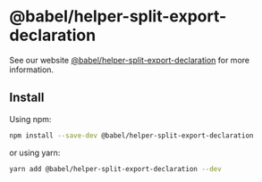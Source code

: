 # @babel/helper-split-export-declaration> See our website [@babel/helper-split-export-declaration](https://babeljs.io/docs/en/next/babel-helper-split-export-declaration.html) for more information.## InstallUsing npm:```shnpm install --save-dev @babel/helper-split-export-declaration```or using yarn:```shyarn add @babel/helper-split-export-declaration --dev```